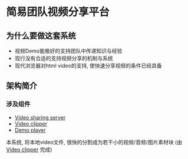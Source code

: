 # 简易团队视频分享平台

## 为什么要做这套系统

- 视频Demo能极好的支持团队中传递知识与经验
- 现行没有合适的支持视频分享的机制与系统
- 现代浏览器对html video的支持, 使快速分享视频的条件已经具备

## 架构简介

### 涉及组件

- [Video sharing server][]
- [Video clipper][]
- [Demo player][]

本系统, 将本地video文件, 很快的分割成为若干小的视频/音频/图片素材块 (由 [Video clipper][] 完成)



[Video sharing server]: https://github.com/be-fe/befe-video-sharing-server
[Video clipper]: https://github.com/be-fe/video-clipper
[Demo player]: https://github.com/be-fe/demo-player